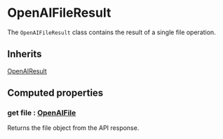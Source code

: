 # OpenAIFileResult

The `OpenAIFileResult` class contains the result of a single file operation.

## Inherits

[OpenAIResult](OpenAIResult.md)

## Computed properties

### get file : [OpenAIFile](OpenAIFile.md)

Returns the file object from the API response.
